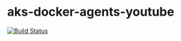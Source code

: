 # aks-docker-agents-youtube

[![Build Status](https://dev.azure.com/logion-mon/youtube/_apis/build/status/aks-docker-agents-youtube?branchName=master)](https://dev.azure.com/logion-mon/youtube/_build/latest?definitionId=10&branchName=master)

